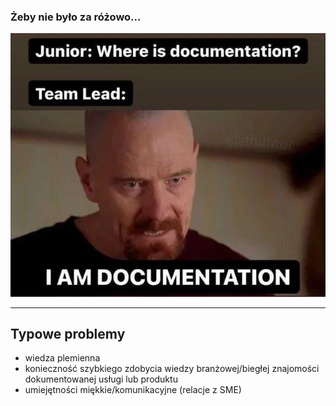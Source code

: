 ### Żeby nie było za różowo...

![junior i manager](images/iamdocumentation.jpg)

---

## Typowe problemy

- wiedza plemienna
- konieczność szybkiego zdobycia wiedzy branżowej/biegłej znajomości dokumentowanej usługi lub produktu
- umiejętności miękkie/komunikacyjne (relacje z SME)
